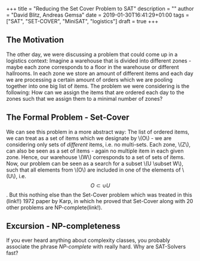 +++
title = "Reducing the Set Cover Problem to SAT"
description = ""
author = "David Blitz, Andreas Gemsa"
date = 2019-01-30T16:41:29+01:00
tags = ["SAT", "SET-COVER", "MiniSAT", "logistics"]
draft = true
+++

## The Motivation
The other day, we were discussing a problem that could come up in a logistics context: Imagine a warehouse that is divided into different zones - maybe each zone corresponds to a floor in the warehouse or different hallrooms. In each zone we store an amount of different items and each day we are processing a certain amount of orders which we are pooling together into one big list of items. The problem we were considering is the following:
How can we assign the items that are ordered each day to the zones such that we assign them to a minimal number of zones?

## The Formal Problem - Set-Cover
We can see this problem in a more abstract way: The list of ordered items, we can treat as a set of items which we designate by \\(O\\) - we are considering only sets of *different* items, i.e. no multi-sets. 
Each zone, \\(Z\\), can also be seen as a set of items - again no multiple item in each given zone. 
Hence, our warehouse \\(W\\) corresponds to a set of sets of items. Now, our problem can be seen as a search for a subset \\(U \subset W\\), such that all elements from \\(O\\) are included in one of the elements of \\(U\\), i.e. 
$$O \subset \cup U$$.
But this nothíng else than the Set-Cover problem which was treated in this (link!!) 1972 paper by Karp, in which he proved that Set-Cover along with 20 other problems are NP-complete(link!). 

## Excursion - NP-completeness
If you ever heard anything about complexity classes, you probably associate the phrase *NP-complete* with really hard. 
Why are SAT-Solvers fast?

